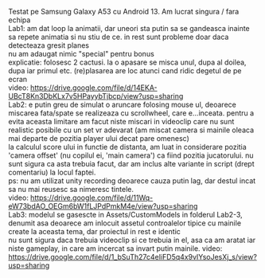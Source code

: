 Testat pe Samsung Galaxy A53 cu Android 13. Am lucrat singura / fara echipa  
Lab1: am dat loop la animatii, dar uneori sta putin sa se gandeasca inainte sa repete animatia si nu stiu de ce. in rest sunt probleme doar daca detecteaza gresit planes  
nu am adaugat nimic "special" pentru bonus  
explicatie: folosesc 2 cactusi. la o apasare se misca unul, dupa al doilea, dupa iar primul etc. (re)plasarea are loc atunci cand ridic degetul de pe ecran  
video: https://drive.google.com/file/d/14EKA-UBcT8Kn3DbKLx7v5HPayybTjbcp/view?usp=sharing  
Lab2: e putin greu de simulat o aruncare folosing mouse ul, deoarece miscarea fata/spate se realizeaza cu scrollwheel, care e...inceata. pentru a evita aceasta limitare am facut niste miscari in videoclip care nu sunt realistic posibile cu un set vr adevarat (am miscat camera si mainile oleaca mai departe de pozitia player ului decat pare omenesc)  
la calculul score ului in functie de distanta, am luat in considerare pozitia 'camera offset' (nu copilul ei, 'main camera') ca fiind pozitia jucatorului. nu sunt sigura ca asta trebuia facut, dar am inclus alte variante in script (drept comentariu) la locul faptei.  
ps: nu am utilizat unity recording deoarece cauza putin lag, dar destul incat sa nu mai reusesc sa nimeresc tintele.  
video: https://drive.google.com/file/d/11Wq-eW73bdAO_OEGm6bW1fLJPdPmkM4e/view?usp=sharing  
Lab3: modelul se gasescte in Assets/CustomModels in folderul Lab2-3, denumit asa deoarece am inlocuit assetul controalelor tipice cu mainile create la aceasta tema, dar proiectul in rest e identic  
nu sunt sigura daca trebuia videoclip si ce trebuia in el, asa ca am aratat iar niste gameplay, in care am incercat sa invart putin mainile. 
video: https://drive.google.com/file/d/1_bSuTh27c4eIiFD5q4x9vIYsoJesXj_s/view?usp=sharing
